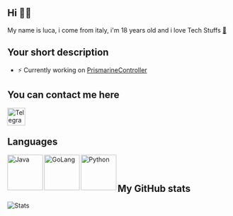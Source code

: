 
## Hi <a href="https://i.imgur.com/342nXXc.gif" style="text-decoration:none;" target="_blank" rel="noreferrer noopener">👋🏼</a>

My name is luca, i come from italy, i'm 18 years old and i love Tech Stuffs <a href="https://media.tenor.com/images/07b916b3ee7bdc9a7acbbc95f9c007fd/tenor.gif" target="_blank" rel="noreferrer noopener">🤖</a>


## Your short description
- ⚡️ Currently working on [PrismarineController](https://github.com/iimrudy/PrismaController)


## You can contact me here
<a href="https://t.me/iim_rudy">
  <img align="left" alt="Telegram" width="40px" src="https://cdn.jsdelivr.net/npm/simple-icons@v3/icons/telegram.svg"/>
</a>
<br>
<br>


## Languages

<img align="left" alt="Java" width="80px" src="https://raw.githubusercontent.com/yurijserrano/Github-Profile-Readme-Logos/master/programming%20languages/java.svg" />
<img align="left" alt="GoLang" width="80px" src="https://raw.githubusercontent.com/yurijserrano/Github-Profile-Readme-Logos/master/programming%20languages/go.svg" />
<img align="left" alt="Python" width="80px" src="https://raw.githubusercontent.com/yurijserrano/Github-Profile-Readme-Logos/master/programming%20languages/python.svg" />
<br>
<img align="left" alt="Python" width="0px" src="https://raw.githubusercontent.com/yurijserrano/Github-Profile-Readme-Logos/master/programming%20languages/python.svg" />
<br>


## My GitHub stats

![Stats](https://github-readme-stats.vercel.app/api?username=iimrudy&show_icons=true&theme=dracula)

